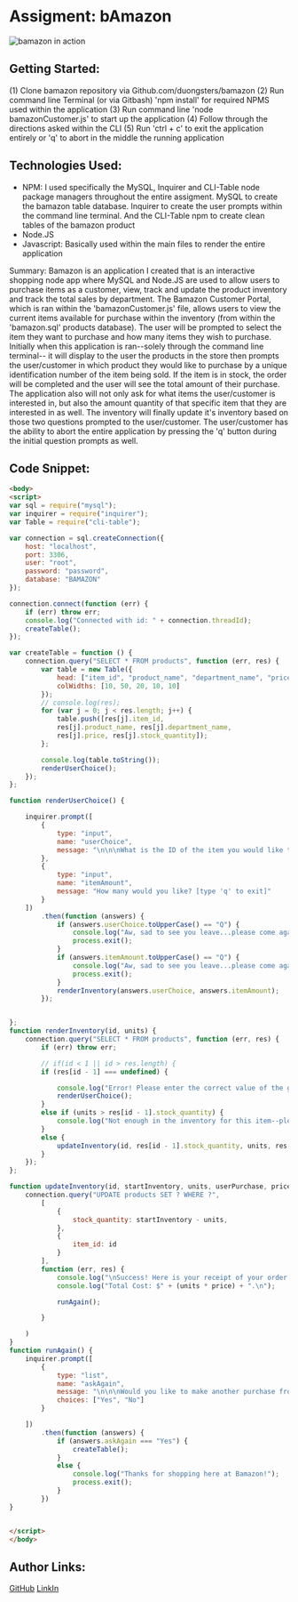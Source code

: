 # Assigment: bAmazon

![bamazon in action](bamazonGif.gif)


## Getting Started:
(1) Clone bamazon repository via Github.com/duongsters/bamazon
(2) Run command line Terminal (or via Gitbash) 'npm install' for required NPMS used within the application
(3) Run command line 'node bamazonCustomer.js' to start up the application
(4) Follow through the directions asked within the CLI
(5) Run 'ctrl + c' to exit the application entirely or 'q' to abort in the middle the running application

## Technologies Used:
- NPM: I used specifically the MySQL, Inquirer and CLI-Table node package managers throughout the entire assigment. MySQL to create the bamazon table database. Inquirer to create the user prompts within the command line terminal. And the CLI-Table npm to create clean tables of the bamazon product
- Node.JS
- Javascript: Basically used within the main files to render the entire application

Summary:
Bamazon is an application I created that is an interactive shopping node app where MySQL and Node.JS are used to allow users to purchase items as a customer, view, track and update the product inventory and track the total sales by department. The Bamazon Customer Portal, which is ran within the 'bamazonCustomer.js' file, allows users to view the current items available for purchase within the inventory (from within the 'bamazon.sql' products database). The user will be prompted to select the item they want to purchase and how many items they wish to purchase. Initially when this application is ran--solely through the command line terminal-- it will display to the user the products in the store then prompts the user/customer in which product they would like to purchase by a unique identification number of the item being sold. If the item is in stock, the order will be completed and the user will see the total amount of their purchase. The application also will not only ask for what items the user/customer is interested in, but also the amount quantity of that specific item that they are interested in as well. The inventory will finally update it's inventory based on those two questions prompted to the user/customer. The user/customer has the ability to abort the entire application by pressing the 'q' button during the initial question prompts as well.


## Code Snippet:
```html
<body>
<script>
var sql = require("mysql");
var inquirer = require("inquirer");
var Table = require("cli-table");

var connection = sql.createConnection({
    host: "localhost",
    port: 3306,
    user: "root",
    password: "password",
    database: "BAMAZON"
});

connection.connect(function (err) {
    if (err) throw err;
    console.log("Connected with id: " + connection.threadId);
    createTable();
});

var createTable = function () {
    connection.query("SELECT * FROM products", function (err, res) {
        var table = new Table({
            head: ["item_id", "product_name", "department_name", "price", "stock_quantity"],
            colWidths: [10, 50, 20, 10, 10]
        });
        // console.log(res);
        for (var j = 0; j < res.length; j++) {
            table.push([res[j].item_id,
            res[j].product_name, res[j].department_name,
            res[j].price, res[j].stock_quantity]);
        };

        console.log(table.toString());
        renderUserChoice();
    });
};

function renderUserChoice() {

    inquirer.prompt([
        {
            type: "input",
            name: "userChoice",
            message: "\n\n\nWhat is the ID of the item you would like to to purchase?\n"
        },
        {
            type: "input",
            name: "itemAmount",
            message: "How many would you like? [type 'q' to exit]"
        }
    ])
        .then(function (answers) {
            if (answers.userChoice.toUpperCase() == "Q") {
                console.log("Aw, sad to see you leave...please come again!")
                process.exit();
            }
            if (answers.itemAmount.toUpperCase() == "Q") {
                console.log("Aw, sad to see you leave...please come again!")
                process.exit();
            }
            renderInventory(answers.userChoice, answers.itemAmount);
        });


};
function renderInventory(id, units) {
    connection.query("SELECT * FROM products", function (err, res) {
        if (err) throw err;

        // if(id < 1 || id > res.length) {
        if (res[id - 1] === undefined) {

            console.log("Error! Please enter the correct value of the given choice");
            renderUserChoice();
        }
        else if (units > res[id - 1].stock_quantity) {
            console.log("Not enough in the inventory for this item--please input a value within the inventory range");
        }
        else {
            updateInventory(id, res[id - 1].stock_quantity, units, res[id - 1].product_name, res[id - 1].price);
        }
    });
};

function updateInventory(id, startInventory, units, userPurchase, price) {
    connection.query("UPDATE products SET ? WHERE ?",
        [
            {
                stock_quantity: startInventory - units,
            },
            {
                item_id: id
            }
        ],
        function (err, res) {
            console.log("\nSuccess! Here is your receipt of your order: \n" + units + " " + userPurchase + ".");
            console.log("Total Cost: $" + (units * price) + ".\n");

            runAgain();

        }

    )
}
function runAgain() {
    inquirer.prompt([
        {
            type: "list",
            name: "askAgain",
            message: "\n\n\nWould you like to make another purchase from our inventory?\n",
            choices: ["Yes", "No"]
        }

    ])
        .then(function (answers) {
            if (answers.askAgain === "Yes") {
                createTable();
            }
            else {
                console.log("Thanks for shopping here at Bamazon!");
                process.exit();
            }
        })
}


</script>
</body>
```

## Author Links:
[GitHub](https://github.com/duongsters)
[LinkIn](https://www.linkedin.com/in/theandrewduong/)